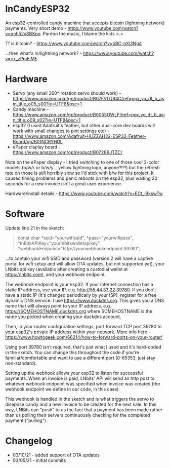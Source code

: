 # lnCandyESP32  
An esp32-controlled candy machine that accepts bitcoin (lightning network) payments. Very short demo - https://www.youtube.com/watch?v=qnh52xSBXpo. Pardon the music, I blame the kids >.>  

Tf is bitcoin? - https://www.youtube.com/watch?v=bBC-nXj3Ng4  

...then what's ln/lightning network? - https://www.youtube.com/watch?v=rrr_zPmEiME  

# Hardware  
* Servo (any small 360* rotation servo should work) - https://www.amazon.com/gp/product/B07FVLQ94C/ref=ppx_yo_dt_b_asin_title_o05_s00?ie=UTF8&psc=1  
* Candy machine - https://www.amazon.com/gp/product/B0055OWLFI/ref=ppx_yo_dt_b_asin_title_o09_s02?ie=UTF8&psc=1  
* esp32 (I used Adafruit's feather, but other dual-core dev boards will work with small changes to pint settings etc) - https://www.amazon.com/Adafruit-HUZZAH32-ESP32-Feather-Board/dp/B01NCRYHDL  
* ePaper display board - https://www.amazon.com/gp/product/B0728BJTZC/  

Note on the ePaper display - I tried switching to one of those cool 3-color models (b/w/r or b/w/y... yellow lightning logo, anyone?!?!) but the refresh rate on those is still horribly slow so I'd stick with b/w for this project.  It caused timing problems and panic reboots on the esp32, plus waiting 20 seconds for a new invoice isn't a great user experience.  

Hardware/install details - https://www.youtube.com/watch?v=ECt_lBkswTw  

# Software  
Update line 21 in the sketch:  
> const char *ssid="yourwifissid", *pass="yourwifipass", *lnBitsAPIKey="yourlnbitswalletapikey", *webhookEndpoint="http://yourwebhookendpoint:39780";  

...to contain your wifi SSID and password (version 2 will have a captive portal for wifi setup and will allow OTA updates, but not supported yet), your LNbits api key (available after creating a custodial wallet at https://lnbits.com), and your webhook endpoint.  

The webhook endpoint is your esp32. If your internet connection has a static IP address, use your IP, e.g. http://55.44.33.22:39780. If you don't have a static IP (it's changed periodically by your ISP), register for a free dynamic DNS service. I use https://www.duckdns.org. This gives you a DNS name that will always point to your IP address, e.g. https://SOMEHOSTNAME.duckdns.org where SOMEHOSTNAME is the name you picked when creating your duckdns account.  

Then, in your router configuration settings, port forward TCP port 39780 to your esp32's private IP address within your network. More info here - https://www.howtogeek.com/66214/how-to-forward-ports-on-your-router/  

Using port 39780 isn't required, that's just what I used and it's hard-coded in the sketch. You can change this throughout the code if you're familiar/comfortable and want to use a different port (0-65353, just stay non-standard).  

Setting up the webhook allows your esp32 to listen for successful payments. When an invoice is paid, LNbits' API will send an http post to whatever webhook endpoint was specified when invoice was created (the webhook endpoint we define in our code, in this case).  

This webhook is handled in the sketch and is what triggers the servo to disepnse candy and a new invoice to be created for the next sale. In this way, LNBits can "push" to us the fact that a payment has been made rather than us polling their servers continuously checking for the completed payment ("pulling") .  

# Changelog  
* 03/10/21 - added support of OTA updates  
* 03/05/21 - initial commits  

